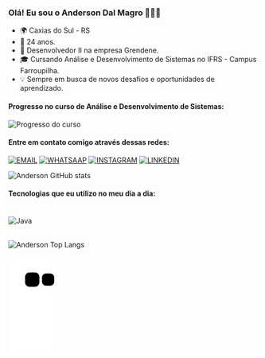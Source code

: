 ### Olá! Eu sou o Anderson Dal Magro 👨🏼‍💻

- 🌍  Caxias do Sul - RS
- 🎂  24 anos.
- 💼  Desenvolvedor II na empresa Grendene.
- 🎓  Cursando Análise e Desenvolvimento de Sistemas no IFRS - Campus Farroupilha.
- 💡  Sempre em busca de novos desafios e oportunidades de aprendizado.

#### Progresso no curso de Análise e Desenvolvimento de Sistemas:

![Progresso do curso](https://progress-bar.dev/86/)

#### Entre em contato comigo através dessas redes:

[![EMAIL](https://img.shields.io/badge/Gmail-D14836?style=for-the-badge&logo=gmail&logoColor=white)](https://mail.google.com/mail/u/0/?tab=rm&ogbl#inbox)
[![WHATSAAP](https://img.shields.io/badge/WhatsApp-25D366?style=for-the-badge&logo=whatsapp&logoColor=white)](https://wa.link/d2ea2d)
[![INSTAGRAM](https://img.shields.io/badge/Instagram-E4405F?style=for-the-badge&logo=instagram&logoColor=white)](https://www.instagram.com/anderdalmagro/)
[![LINKEDIN](https://img.shields.io/badge/LinkedIn-0077B5?style=for-the-badge&logo=linkedin&logoColor=white)](https://www.linkedin.com/in/anderson-dal-magro-6b5319125/)


![Anderson GitHub stats](https://github-readme-stats.vercel.app/api?username=AndersonDalMagro&show_icons=true&theme=tokyonight)

#### Tecnologias que eu utilizo no meu dia a dia:

<div style="display: inline_block"><br/>
<img align="center" alt="Java" src="https://img.shields.io/badge/Java-ED8B00?style=for-the-badge&logo=openjdk&logoColor=white" />
</div><br/>

![Anderson Top Langs](https://github-readme-stats.vercel.app/api/top-langs/?username=AndersonDalMagro&hide_progress=true&theme=tokyonight)

![Snake animation](https://github.com/AndersonDalMagro/AndersonDalMagro/blob/output/github-contribution-grid-snake.svg)

